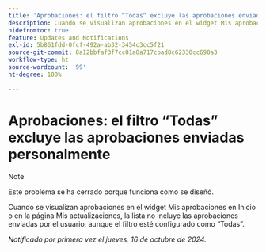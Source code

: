 ```yaml
---
title: 'Aprobaciones: el filtro “Todas” excluye las aprobaciones enviadas personalmente'
description: Cuando se visualizan aprobaciones en el widget Mis aprobaciones en Inicio o en la página Mis actualizaciones, la lista no incluye las aprobaciones enviadas por el usuario, aunque el filtro esté configurado como “Todas”.
hidefromtoc: true
feature: Updates and Notifications
exl-id: 5b861fdd-0fcf-492a-ab32-3454c3cc5f21
source-git-commit: 8a12bbfaf3f7cc01a8a717cbad8c62330cc690a3
workflow-type: ht
source-wordcount: '99'
ht-degree: 100%

---
```


# Aprobaciones: el filtro “Todas” excluye las aprobaciones enviadas personalmente

>[!NOTE]
>
>Este problema se ha cerrado porque funciona como se diseñó.

Cuando se visualizan aprobaciones en el widget Mis aprobaciones en Inicio o en la página Mis actualizaciones, la lista no incluye las aprobaciones enviadas por el usuario, aunque el filtro esté configurado como “Todas”.

_Notificado por primera vez el jueves, 16 de octubre de 2024._

